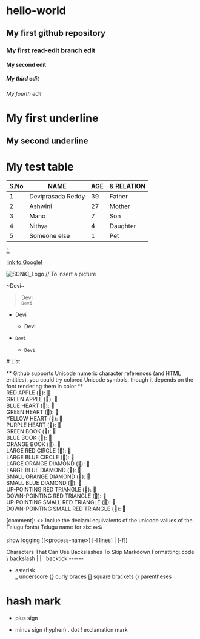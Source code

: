 # hello-world
## My first github repository  
### My first read-edit branch edit  
#### My second edit  
##### My third edit  
###### My fourth edit  
My first underline
==================  
My second underline  
-------------------

My test table
=============

|S.No| NAME | AGE | &amp; RELATION |
| ---| ---- | --- | --- |
| 1  | Deviprasada Reddy | 39 | Father |
| 2  | Ashwini |  27 | Mother |
| 3  | Mano    | 7   | Son    |
| 4  | Nithya  | 4   | Daughter|
| 5 | Someone else | 1 | Pet |

<kbd>[1](https://google.co.in)</kbd>

[link to Google!](http://google.com)

![SONiC_Logo](https://github.com/deviprasad80/https---github.com-kannankvs-md2/blob/master/SONIC_logo.png "SONiC_logo")    // To insert a picture

~Devi~
> Devi  
```Devi```

- Devi  
  - Devi
 
- `Devi`
   - `Devi`
 
\# List
 
** Github supports Unicode numeric character references (and HTML entities), you could try colored Unicode symbols, though it depends on the font rendering them in color **  
RED APPLE (&#x1F34E;): 🍎  
GREEN APPLE (&#x1F34F;): 🍏  
BLUE HEART (&#x1F499;): 💙  
GREEN HEART (&#x1F49A;): 💚  
YELLOW HEART (&#x1F49B;): 💛  
PURPLE HEART (&#x1F49C;): 💜  
GREEN BOOK (&#x1F4D7;): 📗  
BLUE BOOK (&#x1F4D8;): 📘  
ORANGE BOOK (&#x1F4D9;): 📙  
LARGE RED CIRCLE (&#x1F534;): 🔴  
LARGE BLUE CIRCLE (&#x1F535;): 🔵  
LARGE ORANGE DIAMOND (&#x1F536;): 🔶  
LARGE BLUE DIAMOND (&#x1F537;): 🔷  
SMALL ORANGE DIAMOND (&#x1F538;): 🔸  
SMALL BLUE DIAMOND (&#x1F539;): 🔹  
UP-POINTING RED TRIANGLE (&#x1F53A;): 🔺  
DOWN-POINTING RED TRIANGLE (&#x1F53B;): 🔻  
UP-POINTING SMALL RED TRIANGLE (&#x1F53C;): 🔼  
DOWN-POINTING SMALL RED TRIANGLE (&#x1F53D;): 🔽    

[comment]: <> Inclue the deciaml equivalents of the unicode values of the Telugu fonts)
Telugu name for six: &#3078;&#3120;&#3137;

show logging ([\<process-name>] [-l lines] | [-f])
 
Characters That Can Use Backslashes To Skip Markdown Formatting:
code 
\   backslash                                   |      |
`   backtick  									 ------
*   asterisk									
_   underscore
{}  curly braces
[]  square brackets
()  parentheses
#   hash mark
+   plus sign
-   minus sign (hyphen)
.   dot
!   exclamation mark

